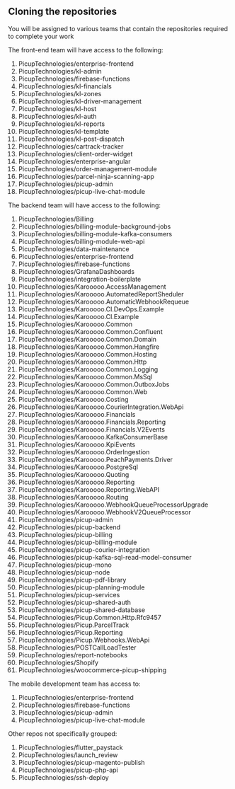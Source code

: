 
## Cloning the repositories
You will be assigned to various teams that contain the repositories required to complete your work

The front-end team will have access to the following:
1. PicupTechnologies/enterprise-frontend
1. PicupTechnologies/kl-admin
1. PicupTechnologies/firebase-functions
1. PicupTechnologies/kl-financials
1. PicupTechnologies/kl-zones
1. PicupTechnologies/kl-driver-management
1. PicupTechnologies/kl-host
1. PicupTechnologies/kl-auth
1. PicupTechnologies/kl-reports
1. PicupTechnologies/kl-template
1. PicupTechnologies/kl-post-dispatch
1. PicupTechnologies/cartrack-tracker
1. PicupTechnologies/client-order-widget
1. PicupTechnologies/enterprise-angular
1. PicupTechnologies/order-management-module
1. PicupTechnologies/parcel-ninja-scanning-app
1. PicupTechnologies/picup-admin
1. PicupTechnologies/picup-live-chat-module

The backend team will have access to the following:
1. PicupTechnologies/Billing
1. PicupTechnologies/billing-module-background-jobs
1. PicupTechnologies/billing-module-kafka-consumers
1. PicupTechnologies/billing-module-web-api
1. PicupTechnologies/data-maintenance
1. PicupTechnologies/enterprise-frontend
1. PicupTechnologies/firebase-functions
1. PicupTechnologies/GrafanaDashboards
1. PicupTechnologies/integration-boilerplate
1. PicupTechnologies/Karooooo.AccessManagement
1. PicupTechnologies/Karooooo.AutomatedReportSheduler
1. PicupTechnologies/Karooooo.AutomaticWebhookRequeue
1. PicupTechnologies/Karooooo.CI.DevOps.Example
1. PicupTechnologies/Karooooo.CI.Example
1. PicupTechnologies/Karooooo.Common
1. PicupTechnologies/Karooooo.Common.Confluent
1. PicupTechnologies/Karooooo.Common.Domain
1. PicupTechnologies/Karooooo.Common.Hangfire
1. PicupTechnologies/Karooooo.Common.Hosting
1. PicupTechnologies/Karooooo.Common.Http
1. PicupTechnologies/Karooooo.Common.Logging
1. PicupTechnologies/Karooooo.Common.MsSql
1. PicupTechnologies/Karooooo.Common.OutboxJobs
1. PicupTechnologies/Karooooo.Common.Web
1. PicupTechnologies/Karooooo.Costing
1. PicupTechnologies/Karooooo.CourierIntegration.WebApi
1. PicupTechnologies/Karooooo.Financials
1. PicupTechnologies/Karooooo.Financials.Reporting
1. PicupTechnologies/Karooooo.Financials.V2Events
1. PicupTechnologies/Karooooo.KafkaConsumerBase
1. PicupTechnologies/Karooooo.KpiEvents
1. PicupTechnologies/Karooooo.OrderIngestion
1. PicupTechnologies/Karooooo.PeachPayments.Driver
1. PicupTechnologies/Karooooo.PostgreSql
1. PicupTechnologies/Karooooo.Quoting
1. PicupTechnologies/Karooooo.Reporting
1. PicupTechnologies/Karooooo.Reporting.WebAPI
1. PicupTechnologies/Karooooo.Routing
1. PicupTechnologies/Karooooo.WebhookQueueProcessorUpgrade
1. PicupTechnologies/Karooooo.WebhookV2QueueProcessor
1. PicupTechnologies/picup-admin
1. PicupTechnologies/picup-backend
1. PicupTechnologies/picup-billing
1. PicupTechnologies/picup-billing-module
1. PicupTechnologies/picup-courier-integration
1. PicupTechnologies/picup-kafka-sql-read-model-consumer
1. PicupTechnologies/picup-mono
1. PicupTechnologies/picup-node
1. PicupTechnologies/picup-pdf-library
1. PicupTechnologies/picup-planning-module
1. PicupTechnologies/picup-services
1. PicupTechnologies/picup-shared-auth
1. PicupTechnologies/picup-shared-database
1. PicupTechnologies/Picup.Common.Http.Rfc9457
1. PicupTechnologies/Picup.ParcelTrack
1. PicupTechnologies/Picup.Reporting
1. PicupTechnologies/Picup.Webhooks.WebApi
1. PicupTechnologies/POSTCallLoadTester
1. PicupTechnologies/report-notebooks
1. PicupTechnologies/Shopify
1. PicupTechnologies/woocommerce-picup-shipping

The mobile development team has access to:
1. PicupTechnologies/enterprise-frontend
1. PicupTechnologies/firebase-functions
1. PicupTechnologies/picup-admin
1. PicupTechnologies/picup-live-chat-module


Other repos not specifically grouped:
1. PicupTechnologies/flutter_paystack
1. PicupTechnologies/launch_review
1. PicupTechnologies/picup-magento-publish
1. PicupTechnologies/picup-php-api
1. PicupTechnologies/ssh-deploy
